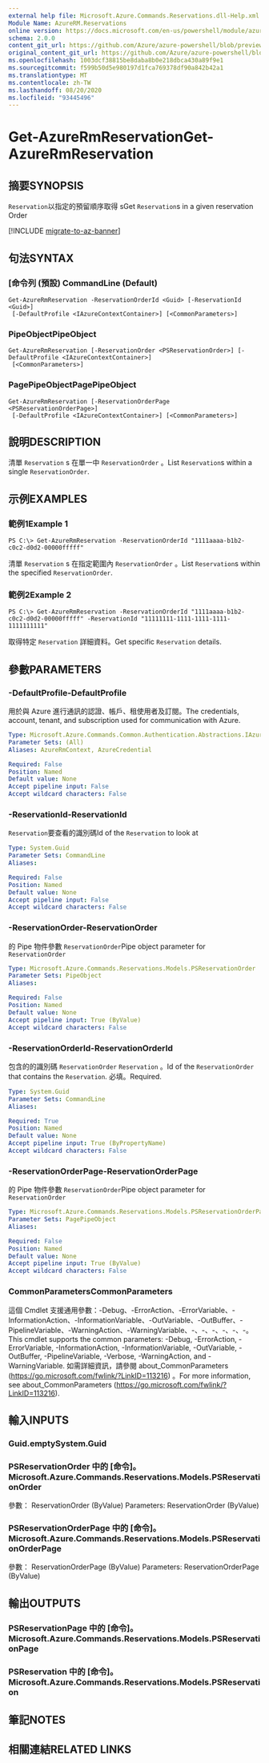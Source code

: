 ```yaml
---
external help file: Microsoft.Azure.Commands.Reservations.dll-Help.xml
Module Name: AzureRM.Reservations
online version: https://docs.microsoft.com/en-us/powershell/module/azurerm.reservations/get-azurermreservation
schema: 2.0.0
content_git_url: https://github.com/Azure/azure-powershell/blob/preview/src/ResourceManager/Reservations/Commands.Reservations/help/Get-AzureRmReservation.md
original_content_git_url: https://github.com/Azure/azure-powershell/blob/preview/src/ResourceManager/Reservations/Commands.Reservations/help/Get-AzureRmReservation.md
ms.openlocfilehash: 1003dcf38815be8daba8b0e218dbca430a89f9e1
ms.sourcegitcommit: f599b50d5e980197d1fca769378df90a842b42a1
ms.translationtype: MT
ms.contentlocale: zh-TW
ms.lasthandoff: 08/20/2020
ms.locfileid: "93445496"
---
```

# <span data-ttu-id="246c2-101">Get-AzureRmReservation</span><span class="sxs-lookup"><span data-stu-id="246c2-101">Get-AzureRmReservation</span></span>

## <span data-ttu-id="246c2-102">摘要</span><span class="sxs-lookup"><span data-stu-id="246c2-102">SYNOPSIS</span></span>
<span data-ttu-id="246c2-103">`Reservation`以指定的預留順序取得 s</span><span class="sxs-lookup"><span data-stu-id="246c2-103">Get `Reservation`s in a given reservation Order</span></span>

[!INCLUDE [migrate-to-az-banner](../../includes/migrate-to-az-banner.md)]

## <span data-ttu-id="246c2-104">句法</span><span class="sxs-lookup"><span data-stu-id="246c2-104">SYNTAX</span></span>

### <span data-ttu-id="246c2-105">[命令列 (預設) </span><span class="sxs-lookup"><span data-stu-id="246c2-105">CommandLine (Default)</span></span>
```
Get-AzureRmReservation -ReservationOrderId <Guid> [-ReservationId <Guid>]
 [-DefaultProfile <IAzureContextContainer>] [<CommonParameters>]
```

### <span data-ttu-id="246c2-106">PipeObject</span><span class="sxs-lookup"><span data-stu-id="246c2-106">PipeObject</span></span>
```
Get-AzureRmReservation [-ReservationOrder <PSReservationOrder>] [-DefaultProfile <IAzureContextContainer>]
 [<CommonParameters>]
```

### <span data-ttu-id="246c2-107">PagePipeObject</span><span class="sxs-lookup"><span data-stu-id="246c2-107">PagePipeObject</span></span>
```
Get-AzureRmReservation [-ReservationOrderPage <PSReservationOrderPage>]
 [-DefaultProfile <IAzureContextContainer>] [<CommonParameters>]
```

## <span data-ttu-id="246c2-108">說明</span><span class="sxs-lookup"><span data-stu-id="246c2-108">DESCRIPTION</span></span>
<span data-ttu-id="246c2-109">清單 `Reservation` s 在單一中 `ReservationOrder` 。</span><span class="sxs-lookup"><span data-stu-id="246c2-109">List `Reservation`s within a single `ReservationOrder`.</span></span>

## <span data-ttu-id="246c2-110">示例</span><span class="sxs-lookup"><span data-stu-id="246c2-110">EXAMPLES</span></span>

### <span data-ttu-id="246c2-111">範例1</span><span class="sxs-lookup"><span data-stu-id="246c2-111">Example 1</span></span>
```
PS C:\> Get-AzureRmReservation -ReservationOrderId "1111aaaa-b1b2-c0c2-d0d2-00000fffff"
```

<span data-ttu-id="246c2-112">清單 `Reservation` s 在指定範圍內 `ReservationOrder` 。</span><span class="sxs-lookup"><span data-stu-id="246c2-112">List `Reservation`s within the specified `ReservationOrder`.</span></span>

### <span data-ttu-id="246c2-113">範例2</span><span class="sxs-lookup"><span data-stu-id="246c2-113">Example 2</span></span>
```
PS C:\> Get-AzureRmReservation -ReservationOrderId "1111aaaa-b1b2-c0c2-d0d2-00000fffff" -ReservationId "11111111-1111-1111-1111-1111111111"
```

<span data-ttu-id="246c2-114">取得特定 `Reservation` 詳細資料。</span><span class="sxs-lookup"><span data-stu-id="246c2-114">Get specific `Reservation` details.</span></span>

## <span data-ttu-id="246c2-115">參數</span><span class="sxs-lookup"><span data-stu-id="246c2-115">PARAMETERS</span></span>

### <span data-ttu-id="246c2-116">-DefaultProfile</span><span class="sxs-lookup"><span data-stu-id="246c2-116">-DefaultProfile</span></span>
<span data-ttu-id="246c2-117">用於與 Azure 進行通訊的認證、帳戶、租使用者及訂閱。</span><span class="sxs-lookup"><span data-stu-id="246c2-117">The credentials, account, tenant, and subscription used for communication with Azure.</span></span>

```yaml
Type: Microsoft.Azure.Commands.Common.Authentication.Abstractions.IAzureContextContainer
Parameter Sets: (All)
Aliases: AzureRmContext, AzureCredential

Required: False
Position: Named
Default value: None
Accept pipeline input: False
Accept wildcard characters: False
```

### <span data-ttu-id="246c2-118">-ReservationId</span><span class="sxs-lookup"><span data-stu-id="246c2-118">-ReservationId</span></span>
<span data-ttu-id="246c2-119">`Reservation`要查看的識別碼</span><span class="sxs-lookup"><span data-stu-id="246c2-119">Id of the `Reservation` to look at</span></span>

```yaml
Type: System.Guid
Parameter Sets: CommandLine
Aliases:

Required: False
Position: Named
Default value: None
Accept pipeline input: False
Accept wildcard characters: False
```

### <span data-ttu-id="246c2-120">-ReservationOrder</span><span class="sxs-lookup"><span data-stu-id="246c2-120">-ReservationOrder</span></span>
<span data-ttu-id="246c2-121">的 Pipe 物件參數 `ReservationOrder`</span><span class="sxs-lookup"><span data-stu-id="246c2-121">Pipe object parameter for `ReservationOrder`</span></span>

```yaml
Type: Microsoft.Azure.Commands.Reservations.Models.PSReservationOrder
Parameter Sets: PipeObject
Aliases:

Required: False
Position: Named
Default value: None
Accept pipeline input: True (ByValue)
Accept wildcard characters: False
```

### <span data-ttu-id="246c2-122">-ReservationOrderId</span><span class="sxs-lookup"><span data-stu-id="246c2-122">-ReservationOrderId</span></span>
<span data-ttu-id="246c2-123">包含的的識別碼 `ReservationOrder` `Reservation` 。</span><span class="sxs-lookup"><span data-stu-id="246c2-123">Id of the `ReservationOrder` that contains the `Reservation`.</span></span> <span data-ttu-id="246c2-124">必填。</span><span class="sxs-lookup"><span data-stu-id="246c2-124">Required.</span></span>

```yaml
Type: System.Guid
Parameter Sets: CommandLine
Aliases:

Required: True
Position: Named
Default value: None
Accept pipeline input: True (ByPropertyName)
Accept wildcard characters: False
```

### <span data-ttu-id="246c2-125">-ReservationOrderPage</span><span class="sxs-lookup"><span data-stu-id="246c2-125">-ReservationOrderPage</span></span>
<span data-ttu-id="246c2-126">的 Pipe 物件參數 `ReservationOrder`</span><span class="sxs-lookup"><span data-stu-id="246c2-126">Pipe object parameter for `ReservationOrder`</span></span>

```yaml
Type: Microsoft.Azure.Commands.Reservations.Models.PSReservationOrderPage
Parameter Sets: PagePipeObject
Aliases:

Required: False
Position: Named
Default value: None
Accept pipeline input: True (ByValue)
Accept wildcard characters: False
```

### <span data-ttu-id="246c2-127">CommonParameters</span><span class="sxs-lookup"><span data-stu-id="246c2-127">CommonParameters</span></span>
<span data-ttu-id="246c2-128">這個 Cmdlet 支援通用參數：-Debug、-ErrorAction、-ErrorVariable、-InformationAction、-InformationVariable、-OutVariable、-OutBuffer、-PipelineVariable、-WarningAction、-WarningVariable、-、-、-、-、-、-。</span><span class="sxs-lookup"><span data-stu-id="246c2-128">This cmdlet supports the common parameters: -Debug, -ErrorAction, -ErrorVariable, -InformationAction, -InformationVariable, -OutVariable, -OutBuffer, -PipelineVariable, -Verbose, -WarningAction, and -WarningVariable.</span></span> <span data-ttu-id="246c2-129">如需詳細資訊，請參閱 about_CommonParameters (https://go.microsoft.com/fwlink/?LinkID=113216) 。</span><span class="sxs-lookup"><span data-stu-id="246c2-129">For more information, see about_CommonParameters (https://go.microsoft.com/fwlink/?LinkID=113216).</span></span>

## <span data-ttu-id="246c2-130">輸入</span><span class="sxs-lookup"><span data-stu-id="246c2-130">INPUTS</span></span>

### <span data-ttu-id="246c2-131">Guid.empty</span><span class="sxs-lookup"><span data-stu-id="246c2-131">System.Guid</span></span>

### <span data-ttu-id="246c2-132">PSReservationOrder 中的 [命令]。</span><span class="sxs-lookup"><span data-stu-id="246c2-132">Microsoft.Azure.Commands.Reservations.Models.PSReservationOrder</span></span>
<span data-ttu-id="246c2-133">參數： ReservationOrder (ByValue) </span><span class="sxs-lookup"><span data-stu-id="246c2-133">Parameters: ReservationOrder (ByValue)</span></span>

### <span data-ttu-id="246c2-134">PSReservationOrderPage 中的 [命令]。</span><span class="sxs-lookup"><span data-stu-id="246c2-134">Microsoft.Azure.Commands.Reservations.Models.PSReservationOrderPage</span></span>
<span data-ttu-id="246c2-135">參數： ReservationOrderPage (ByValue) </span><span class="sxs-lookup"><span data-stu-id="246c2-135">Parameters: ReservationOrderPage (ByValue)</span></span>

## <span data-ttu-id="246c2-136">輸出</span><span class="sxs-lookup"><span data-stu-id="246c2-136">OUTPUTS</span></span>

### <span data-ttu-id="246c2-137">PSReservationPage 中的 [命令]。</span><span class="sxs-lookup"><span data-stu-id="246c2-137">Microsoft.Azure.Commands.Reservations.Models.PSReservationPage</span></span>

### <span data-ttu-id="246c2-138">PSReservation 中的 [命令]。</span><span class="sxs-lookup"><span data-stu-id="246c2-138">Microsoft.Azure.Commands.Reservations.Models.PSReservation</span></span>

## <span data-ttu-id="246c2-139">筆記</span><span class="sxs-lookup"><span data-stu-id="246c2-139">NOTES</span></span>

## <span data-ttu-id="246c2-140">相關連結</span><span class="sxs-lookup"><span data-stu-id="246c2-140">RELATED LINKS</span></span>
